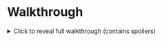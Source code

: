 # Walkthrough

<details>
<summary>Click to reveal full walkthrough (contains spoilers)</summary>

## Introduction

- Look at the video of the attack on your laptop.  
- Talk to Wren.

---

## Assembling the Battle Drone

1. Go to the **altstadt**.  
2. Defeat the pigeon swarm.  
   - Don't forget to pick up the dropped items.  
3. Pick up the **parkour gloves**.  
4. Go to the **donaufer**.  
5. Defeat the storks.  
   - Again, pick up the dropped items.  
6. Return to the **htl_labor**.  
7. Go to the **htl_werkstatt**.  
8. Assemble the **battle drone**.

---

## Assembling the EMP Generator

1. Go to the **altstadt**.  
2. Climb up the roof and **hack the box**.  
3. Go to the **donaufer**.  
4. Climb up the roof and hack the box.  
   - Note: You'll need an **EMP grenade** for the security system.  
5. Go to **poestlingberg**.  
6. Climb up the roof and hack the box.  
7. Return to the **htl_werkstatt**.  
8. Craft the **EMP generator**.

---

## The Final Fight

1. Pick up the two **EMP grenades**.  
2. Talk to **Wren**.  
3. Enter the **Aviary HQ**.

---

## Secret Ending – Ending 3

To unlock the secret ending, enter the **Konami Code** now:

```prolog
oben.
oben.
unten.
unten.
links.
rechts.
```
---

## Final Fight - Part 2 
1. Defeat the **Crow**.  
2. Choose your ending.
